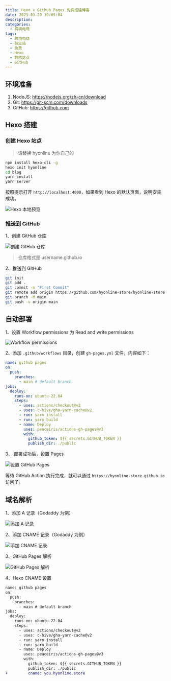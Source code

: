 ```yaml
---
title: Hexo × Github Pages 免费搭建博客
date: 2023-03-29 19:05:04
description: 
categories:
  - 跨境电商
tags:
  - 跨境电商
  - 独立站
  - 免费
  - Hexo
  - 静态站点
  - GitHub
---
```


## 环境准备

1. NodeJS: https://nodejs.org/zh-cn/download
2. Git: https://git-scm.com/downloads
3. GitHub: https://github.com

## Hexo 搭建

### 创建 Hexo 站点

> 请替换 hyonline 为你自己的

```sh
npm install hexo-cli -g
hexo init hyonline
cd blog
yarn install
yarn server
```

按照提示打开 `http://localhost:4000`，如果看到 Hexo 的默认页面，说明安装成功。

![Hexo 本地预览](https://cdn.jsdelivr.net/gh/youngjuning/images@main/1680158474181.png)


### 推送到 GitHub

1、创建 GitHub 仓库

![创建 GitHub 仓库](https://cdn.jsdelivr.net/gh/youngjuning/images@main/1680158386923.png)

> 仓库格式是 username.github.io

2、推送到 GitHub

```sh
git init
git add .
git commit -m "First Commit"
git remote add origin https://github.com/hyonline-store/hyonline-store.github.io.git
git branch -M main
git push -u origin main
```

## 自动部署

1、设置 Workflow permissions 为 Read and write permissions

![Workflow permissions](https://cdn.jsdelivr.net/gh/youngjuning/images@main/1680162995972.png)

2、添加 `.github/workflows` 目录，创建 `gh-pages.yml` 文件，内容如下：

```yml
name: github pages
on:
  push:
    branches:
      - main # default branch
jobs:
  deploy:
    runs-on: ubuntu-22.04
    steps:
      - uses: actions/checkout@v2
      - uses: c-hive/gha-yarn-cache@v2
      - run: yarn install
      - run: yarn build
      - name: Deploy
        uses: peaceiris/actions-gh-pages@v3
        with:
          github_token: ${{ secrets.GITHUB_TOKEN }}
          publish_dir: ./public
```

3、 部署成功后，设置 Pages

![设置 GitHub Pages](https://cdn.jsdelivr.net/gh/youngjuning/images@main/1680163086920.png)

等待 GitHub Action 执行完成，就可以通过 `https://hyonline-store.github.io` 访问了。

## 域名解析

1、添加 A 记录（Godaddy 为例）

![添加 A 记录](https://cdn.jsdelivr.net/gh/youngjuning/images@main/1680169974154.png)

2、添加 CNAME 记录（Godaddy 为例）

![添加 CNAME 记录](https://cdn.jsdelivr.net/gh/youngjuning/images@main/1680170058837.png)

3、GitHub Pages 解析

![GitHub Pages 解析](https://cdn.jsdelivr.net/gh/youngjuning/images@main/1680170403897.png)

4、Hexo CNAME 设置

```diff
name: github pages
on:
  push:
    branches:
      - main # default branch
jobs:
  deploy:
    runs-on: ubuntu-22.04
    steps:
      - uses: actions/checkout@v2
      - uses: c-hive/gha-yarn-cache@v2
      - run: yarn install
      - run: yarn build
      - name: Deploy
        uses: peaceiris/actions-gh-pages@v3
        with:
          github_token: ${{ secrets.GITHUB_TOKEN }}
          publish_dir: ./public
+         cname: you.hyonline.store
```
